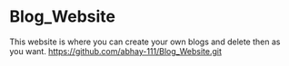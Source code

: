 # Blog_Website
This website is where you can create your own blogs and delete then as you want.
https://github.com/abhay-111/Blog_Website.git
